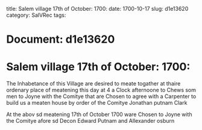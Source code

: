 title: Salem village 17th of October: 1700:
date: 1700-10-17
slug: d1e13620
category: SalVRec
tags: 




# Document: d1e13620


# Salem village 17th of October: 1700:

The Inhabetance of this Village are desired to meate togather at thaire ordenary place of meatening this day at 4 a Clock afternoone to Chews som men to Joyne with the Comitye that are Chosen to agree with a Carpenter to build us a meaten house by order of the Comitye Jonathan putnam Clark

At the abov sd meatening 17th of October 1700 ware Chosen to Joyne with the Comitye afore sd Decon Edward Putnam and Allexander osburn
